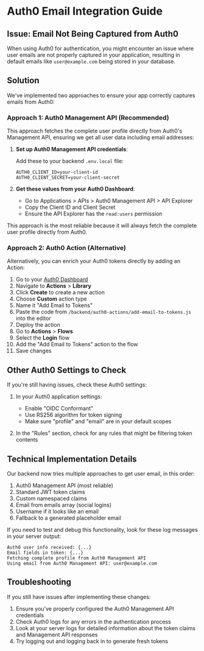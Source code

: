 # Auth0 Email Integration Guide

## Issue: Email Not Being Captured from Auth0

When using Auth0 for authentication, you might encounter an issue where user emails are not properly captured in your application, resulting in default emails like `user@example.com` being stored in your database.

## Solution

We've implemented two approaches to ensure your app correctly captures emails from Auth0:

### Approach 1: Auth0 Management API (Recommended)

This approach fetches the complete user profile directly from Auth0's Management API, ensuring we get all user data including email addresses:

1. **Set up Auth0 Management API credentials**:
   
   Add these to your backend `.env.local` file:
   ```
   AUTH0_CLIENT_ID=your-client-id
   AUTH0_CLIENT_SECRET=your-client-secret
   ```

2. **Get these values from your Auth0 Dashboard**:
   - Go to Applications > APIs > Auth0 Management API > API Explorer
   - Copy the Client ID and Client Secret
   - Ensure the API Explorer has the `read:users` permission

This approach is the most reliable because it will always fetch the complete user profile directly from Auth0.

### Approach 2: Auth0 Action (Alternative)

Alternatively, you can enrich your Auth0 tokens directly by adding an Action:

1. Go to your [Auth0 Dashboard](https://manage.auth0.com/)
2. Navigate to **Actions** > **Library**
3. Click **Create** to create a new action
4. Choose **Custom** action type
5. Name it "Add Email to Tokens"
6. Paste the code from `/backend/auth0-actions/add-email-to-tokens.js` into the editor
7. Deploy the action
8. Go to **Actions** > **Flows**
9. Select the **Login** flow
10. Add the "Add Email to Tokens" action to the flow
11. Save changes

## Other Auth0 Settings to Check

If you're still having issues, check these Auth0 settings:

1. In your Auth0 application settings:
   - Enable "OIDC Conformant"
   - Use RS256 algorithm for token signing
   - Make sure "profile" and "email" are in your default scopes

2. In the "Rules" section, check for any rules that might be filtering token contents

## Technical Implementation Details

Our backend now tries multiple approaches to get user email, in this order:

1. Auth0 Management API (most reliable)
2. Standard JWT token claims
3. Custom namespaced claims
4. Email from emails array (social logins)
5. Username if it looks like an email
6. Fallback to a generated placeholder email

If you need to test and debug this functionality, look for these log messages in your server output:

```
Auth0 user info received: {...}
Email fields in token: {...}
Fetching complete profile from Auth0 Management API
Using email from Auth0 Management API: user@example.com
```

## Troubleshooting

If you still have issues after implementing these changes:

1. Ensure you've properly configured the Auth0 Management API credentials
2. Check Auth0 logs for any errors in the authentication process
3. Look at your server logs for detailed information about the token claims and Management API responses
4. Try logging out and logging back in to generate fresh tokens 
